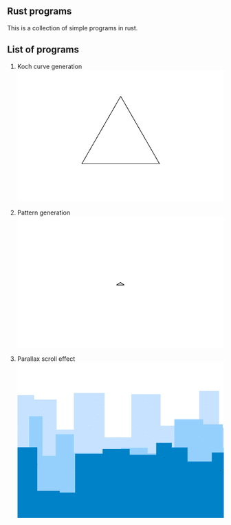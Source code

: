 ## Rust programs
This is a collection of simple programs in rust.

## List of programs
1. Koch curve generation
![Koch curve generation](https://github.com/nifey/Learning_Rust/blob/master/assets/koch.gif)

2. Pattern generation
![Pattern generation](https://github.com/nifey/Learning_Rust/blob/master/assets/pattern.gif)

3. Parallax scroll effect
![Parallax scroll ](https://github.com/nifey/Learning_Rust/blob/master/assets/parallax.gif)

